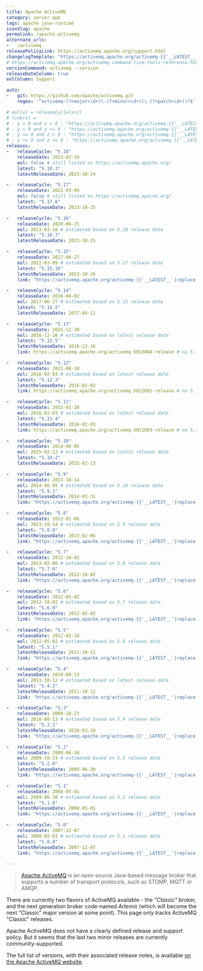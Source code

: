 ```yaml
---
title: Apache ActiveMQ
category: server-app
tags: apache java-runtime
iconSlug: apache
permalink: /apache-activemq
alternate_urls:
-   /activemq
releasePolicyLink: https://activemq.apache.org/support.html
changelogTemplate: "https://activemq.apache.org/activemq-{{'__LATEST__'|replace_first:'.','0'|replace_first:'.','00'}}-release"
# https://activemq.apache.org/activemq-command-line-tools-reference.html
versionCommand: activemq --version
releaseDateColumn: true
eolColumn: Support

auto:
-   git: https://github.com/apache/activemq.git
    regex: '^activemq-(?<major>\d+)\.(?<minor>\d+)(\.(?<patch>\d+))?$'

# eol(x) = releaseCycle(x+2)
# link(x) =
# - y > 9 and z > 9 : "https://activemq.apache.org/activemq-{{'__LATEST__'|replace:'.','0'}}-release"
# - y > 9 and z <= 9 : "https://activemq.apache.org/activemq-{{'__LATEST__'|replace_first:'.','0'|replace_first:'.','00'}}-release" (default, works for latest releases)
# - y <= 9 and z > 9 : "https://activemq.apache.org/activemq-{{'__LATEST__'|replace_first:'.','00'|replace_first:'.','0'}}-release"
# - y <= 9 and z <= 9 : "https://activemq.apache.org/activemq-{{'__LATEST__'|replace:'.','00'}}-release"
releases:
-   releaseCycle: "5.18"
    releaseDate: 2023-03-18
    eol: false # still listed on https://activemq.apache.org/
    latest: "5.18.3"
    latestReleaseDate: 2023-10-24

-   releaseCycle: "5.17"
    releaseDate: 2022-03-09
    eol: false # still listed on https://activemq.apache.org/
    latest: "5.17.6"
    latestReleaseDate: 2023-10-25

-   releaseCycle: "5.16"
    releaseDate: 2020-06-25
    eol: 2023-03-18 # estimated based on 5.18 release date
    latest: "5.16.7"
    latestReleaseDate: 2023-10-25

-   releaseCycle: "5.15"
    releaseDate: 2017-06-27
    eol: 2022-03-09 # estimated based on 5.17 release date
    latest: "5.15.16"
    latestReleaseDate: 2023-10-26
    link: "https://activemq.apache.org/activemq-{{'__LATEST__'|replace:'.','0'}}-release"

-   releaseCycle: "5.14"
    releaseDate: 2016-08-02
    eol: 2017-06-27 # estimated based on 5.15 release date
    latest: "5.14.5"
    latestReleaseDate: 2017-04-11

-   releaseCycle: "5.13"
    releaseDate: 2015-11-30
    eol: 2016-12-16 # estimated based on latest release date
    latest: "5.13.5"
    latestReleaseDate: 2016-12-16
    link: https://activemq.apache.org/activemq-5013004-release # no 5.13.5 changelog

-   releaseCycle: "5.12"
    releaseDate: 2015-08-10
    eol: 2016-02-03 # estimated based on latest release date
    latest: "5.12.3"
    latestReleaseDate: 2016-02-03
    link: https://activemq.apache.org/activemq-5012002-release # no 5.12.3 changelog

-   releaseCycle: "5.11"
    releaseDate: 2015-01-30
    eol: 2016-02-03 # estimated based on latest release date
    latest: "5.11.4"
    latestReleaseDate: 2016-02-03
    link: https://activemq.apache.org/activemq-5011003-release # no 5.11.4 changelog

-   releaseCycle: "5.10"
    releaseDate: 2014-06-05
    eol: 2015-02-13 # estimated based on latest release date
    latest: "5.10.2"
    latestReleaseDate: 2015-02-13

-   releaseCycle: "5.9"
    releaseDate: 2013-10-14
    eol: 2014-06-05 # estimated based on 5.10 release date
    latest: "5.9.1"
    latestReleaseDate: 2014-03-31
    link: "https://activemq.apache.org/activemq-{{'__LATEST__'|replace:'.','00'}}-release"

-   releaseCycle: "5.8"
    releaseDate: 2013-02-06
    eol: 2013-10-14 # estimated based on 5.9 release date
    latest: "5.8.0"
    latestReleaseDate: 2013-02-06
    link: "https://activemq.apache.org/activemq-{{'__LATEST__'|replace:'.','00'}}-release"

-   releaseCycle: "5.7"
    releaseDate: 2012-10-02
    eol: 2013-02-06 # estimated based on 5.8 release date
    latest: "5.7.0"
    latestReleaseDate: 2012-10-02
    link: "https://activemq.apache.org/activemq-{{'__LATEST__'|replace:'.','00'}}-release"

-   releaseCycle: "5.6"
    releaseDate: 2012-05-02
    eol: 2012-10-02 # estimated based on 5.7 release date
    latest: "5.6.0"
    latestReleaseDate: 2012-05-02
    link: "https://activemq.apache.org/activemq-{{'__LATEST__'|replace:'.','00'}}-release"

-   releaseCycle: "5.5"
    releaseDate: 2011-03-28
    eol: 2012-05-02 # estimated based on 5.6 release date
    latest: "5.5.1"
    latestReleaseDate: 2011-10-11
    link: "https://activemq.apache.org/activemq-{{'__LATEST__'|replace:'.','00'}}-release"

-   releaseCycle: "5.4"
    releaseDate: 2010-08-13
    eol: 2011-10-12 # estimated based on latest release date
    latest: "5.4.3"
    latestReleaseDate: 2011-10-12
    link: "https://activemq.apache.org/activemq-{{'__LATEST__'|replace:'.','00'}}-release"

-   releaseCycle: "5.3"
    releaseDate: 2009-10-23
    eol: 2010-08-13 # estimated based on 5.4 release date
    latest: "5.3.1"
    latestReleaseDate: 2010-03-18
    link: "https://activemq.apache.org/activemq-{{'__LATEST__'|replace:'.','00'}}-release"

-   releaseCycle: "5.2"
    releaseDate: 2009-06-30
    eol: 2009-10-23 # estimated based on 5.3 release date
    latest: "5.2.0"
    latestReleaseDate: 2009-06-30
    link: "https://activemq.apache.org/activemq-{{'__LATEST__'|replace:'.','00'}}-release"

-   releaseCycle: "5.1"
    releaseDate: 2008-05-01
    eol: 2009-06-30 # estimated based on 5.2 release date
    latest: "5.1.0"
    latestReleaseDate: 2008-05-01
    link: "https://activemq.apache.org/activemq-{{'__LATEST__'|replace:'.','00'}}-release"

-   releaseCycle: "5.0"
    releaseDate: 2007-12-07
    eol: 2008-05-01 # estimated based on 5.1 release date
    latest: "5.0.0"
    latestReleaseDate: 2007-12-07
    link: "https://activemq.apache.org/activemq-{{'__LATEST__'|replace:'.','00'}}-release"

---
```


> [Apache ActiveMQ](https://activemq.apache.org/) is an open source Java-based message broker that
> supports a number of transport protocols, such as STOMP, MQTT or AMQP.

There are currently two flavors of ActiveMQ available - the _"Classic"_ broker, and the next
generation broker code-named _Artemis_ (which will become the next "Classic" major version at some
point). This page only tracks ActiveMQ "Classic" releases.

Apache ActiveMQ does not have a clearly defined release and support policy. But it seems that the
last two minor releases are currently community-supported.

The full list of versions, with their associated release notes, is available [on the Apache ActiveMQ
website](https://activemq.apache.org/components/classic/download/).
